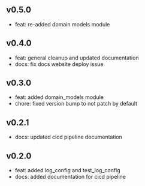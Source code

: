 ## v0.5.0
- feat: re-added domain models module

## v0.4.0
- feat: general cleanup and updated documentation
- docs: fix docs website deploy issue

## v0.3.0
- feat: added domain_models module
- chore: fixed version bump to not patch by default

## v0.2.1
- docs: updated cicd pipeline documentation

## v0.2.0
- feat: added log_config and test_log_config
- docs: added documentation for cicd pipeline
